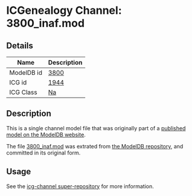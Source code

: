 # ICGenealogy Channel: 3800\_inaf.mod

## Details

Name | Description
---- | -----------
ModelDB id | [3800](http://senselab.med.yale.edu/ModelDB/ShowModel.cshtml?model=3800)
ICG id | [1944](http://icg.neurotheory.ox.ac.uk/channels/2/1944)
ICG Class | [Na](http://icg.neurotheory.ox.ac.uk/channels/2)

## Description

This is a single channel model file that was originally part of a [published model on the ModelDB website](http://senselab.med.yale.edu/mModelDB/ShowModel.cshtml?model=3800).

The file [3800\_inaf.mod](3800_inaf.mod) was extrated from [the ModelDB repository](http://senselab.med.yale.edu/ModelDB/ShowModel.cshtml?model=3800), and committed in its original form.

## Usage

See the [icg-channel super-repository](https://github.com/icgenealogy/icg-channels) for more information.